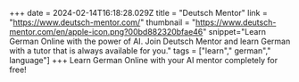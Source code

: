 +++
date = 2024-02-14T16:18:28.029Z
title = "Deutsch Mentor"
link = "https://www.deutsch-mentor.com/"
thumbnail = "https://www.deutsch-mentor.com/en/apple-icon.png?00bd882320bfae46"
snippet="Learn German Online with the power of AI. Join Deutsch Mentor and learn German with a tutor that is always available for you."
tags = ["learn"," german"," language"]
+++
Learn German Online with your AI mentor completely for free!
